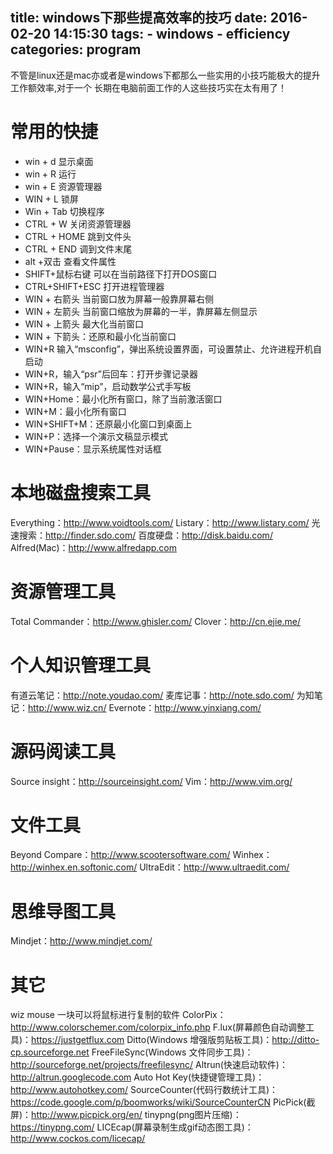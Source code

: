 title: windows下那些提高效率的技巧
date: 2016-02-20 14:15:30
tags:
	- windows
	- efficiency
categories: program
---
不管是linux还是mac亦或者是windows下都那么一些实用的小技巧能极大的提升工作额效率,对于一个
长期在电脑前面工作的人这些技巧实在太有用了！

# 常用的快捷
* win + d 显示桌面
* win + R 运行
* win + E 资源管理器
* WIN + L 锁屏
* Win + Tab 切换程序
* CTRL + W 关闭资源管理器
* CTRL + HOME 跳到文件头
* CTRL + END  调到文件末尾
* alt +双击   查看文件属性
* SHIFT+鼠标右键 可以在当前路径下打开DOS窗口
* CTRL+SHIFT+ESC 打开进程管理器
* WIN + 右箭头 当前窗口放为屏幕一般靠屏幕右侧
* WIN + 左箭头 当前窗口缩放为屏幕的一半，靠屏幕左侧显示
* WIN + 上箭头 最大化当前窗口
* WIN + 下箭头：还原和最小化当前窗口
* WIN+R 输入“msconfig”，弹出系统设置界面，可设置禁止、允许进程开机自启动
* WIN+R，输入“psr”后回车：打开步骤记录器
* WIN+R，输入“mip”，启动数学公式手写板
* WIN+Home：最小化所有窗口，除了当前激活窗口
* WIN+M：最小化所有窗口
* WIN+SHIFT+M：还原最小化窗口到桌面上
* WIN+P：选择一个演示文稿显示模式
* WIN+Pause：显示系统属性对话框

# 本地磁盘搜索工具
Everything：http://www.voidtools.com/
Listary：http://www.listary.com/
光速搜索：http://finder.sdo.com/
百度硬盘：http://disk.baidu.com/
Alfred(Mac)：http://www.alfredapp.com
# 资源管理工具
Total Commander：http://www.ghisler.com/
Clover：http://cn.ejie.me/

# 个人知识管理工具
有道云笔记：http://note.youdao.com/
麦库记事：http://note.sdo.com/
为知笔记：http://www.wiz.cn/
Evernote：http://www.yinxiang.com/

# 源码阅读工具
Source insight：http://sourceinsight.com/
Vim：http://www.vim.org/

# 文件工具
Beyond Compare：http://www.scootersoftware.com/
Winhex：http://winhex.en.softonic.com/
UltraEdit：http://www.ultraedit.com/


# 思维导图工具
Mindjet：http://www.mindjet.com/

# 其它
wiz mouse 一块可以将鼠标进行复制的软件
ColorPix：http://www.colorschemer.com/colorpix_info.php
F.lux(屏幕颜色自动调整工具)：https://justgetflux.com
Ditto(Windows 增强版剪贴板工具)：http://ditto-cp.sourceforge.net
FreeFileSync(Windows 文件同步工具)：http://sourceforge.net/projects/freefilesync/
Altrun(快速启动软件)：http://altrun.googlecode.com
Auto Hot Key(快捷键管理工具)：http://www.autohotkey.com/
SourceCounter(代码行数统计工具)：https://code.google.com/p/boomworks/wiki/SourceCounterCN
PicPick(截屏)：http://www.picpick.org/en/
tinypng(png图片压缩)：https://tinypng.com/
LICEcap(屏幕录制生成gif动态图工具)：http://www.cockos.com/licecap/
